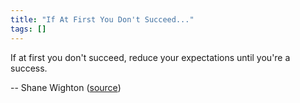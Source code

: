 ```yaml
---
title: "If At First You Don't Succeed..."
tags: []
---
```


If at first you don't succeed, reduce your expectations until you're a success.

-- Shane Wighton ([source][source])

[source]: https://youtu.be/WsPHBD5NsS0?t=977
